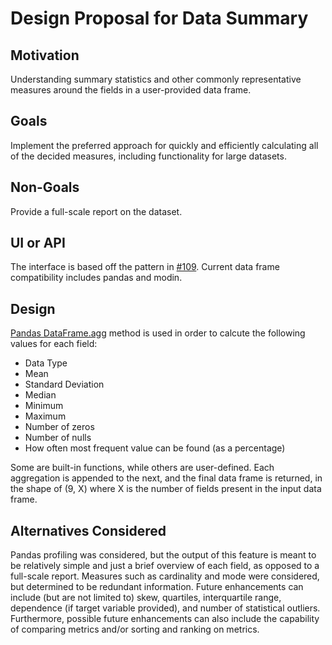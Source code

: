 # Design Proposal for Data Summary

## Motivation

Understanding summary statistics and other commonly representative measures around the fields in a user-provided data frame.

## Goals

Implement the preferred approach for quickly and efficiently calculating all of the decided measures, including functionality for large datasets.

## Non-Goals

Provide a full-scale report on the dataset.

## UI or API

The interface is based off the pattern in [#109](https://github.com/brianray/data-describe/pull/109). Current data frame compatibility includes pandas and modin.

## Design

[Pandas DataFrame.agg](https://pandas.pydata.org/pandas-docs/stable/reference/api/pandas.DataFrame.agg.html) method is used in order to calcute the following values for each field:
* Data Type
* Mean
* Standard Deviation
* Median
* Minimum
* Maximum
* Number of zeros
* Number of nulls
* How often most frequent value can be found (as a percentage)

Some are built-in functions, while others are user-defined. Each aggregation is appended to the next, and the final data frame is returned, in the shape of (9, X) where X is the number of fields present in the input data frame.


## Alternatives Considered

Pandas profiling was considered, but the output of this feature is meant to be relatively simple and just a brief overview of each field, as opposed to a full-scale report. Measures such as cardinality and mode were considered, but determined to be redundant information. Future enhancements can include (but are not limited to) skew, quartiles, interquartile range, dependence (if target variable provided), and number of statistical outliers. Furthermore, possible future enhancements can also include the capability of comparing metrics and/or sorting and ranking on metrics.